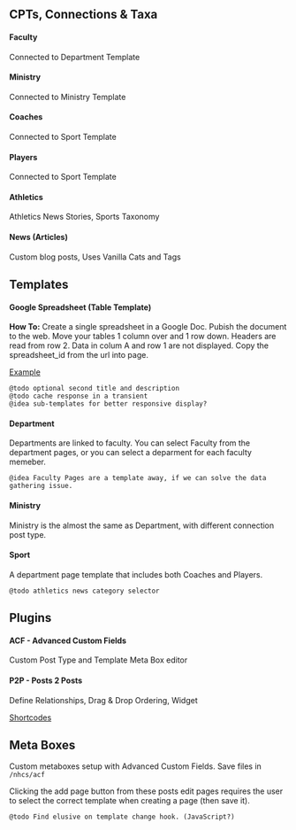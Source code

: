 ## CPTs, Connections & Taxa

#### Faculty

Connected to Department Template

#### Ministry

Connected to Ministry Template

#### Coaches

Connected to Sport Template

#### Players

Connected to Sport Template

#### Athletics

Athletics News Stories, Sports Taxonomy

#### News (Articles)

Custom blog posts, Uses Vanilla Cats and Tags


## Templates

#### Google Spreadsheet (Table Template)

**How To:** Create a single spreadsheet in a Google Doc. Pubish the document to the web. Move your tables 1 column over and 1 row down. Headers are read from row 2. Data in colum A and row 1 are not displayed. Copy the spreadsheet_id from the url into page.

[Example](https://docs.google.com/spreadsheets/d/1_VHSGDt19QbriEOR55C1WwT1fIm1YPBHuekzsV1kJVs/edit?pli=1#gid=0)

    @todo optional second title and description
    @todo cache response in a transient
    @idea sub-templates for better responsive display?

#### Department

Departments are linked to faculty. You can select Faculty from the department pages, or you can select a deparment for each faculty memeber.

    @idea Faculty Pages are a template away, if we can solve the data gathering issue.

#### Ministry

Ministry is the almost the same as Department, with different connection post type.

#### Sport

A department page template that includes both Coaches and Players.

    @todo athletics news category selector

## Plugins 

#### ACF - Advanced Custom Fields

Custom Post Type and Template Meta Box editor

#### P2P - Posts 2 Posts

Define Relationships, Drag & Drop Ordering, Widget

[Shortcodes](https://github.com/scribu/wp-posts-to-posts/wiki/Shortcodes)

## Meta Boxes

Custom metaboxes setup with Advanced Custom Fields. Save files in `/nhcs/acf`

Clicking the add page button from these posts edit pages requires the user to select the correct template when creating a page (then save it).

    @todo Find elusive on template change hook. (JavaScript?)

